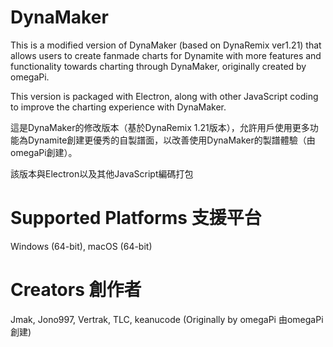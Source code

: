 # DynaMaker

This is a modified version of DynaMaker (based on DynaRemix ver1.21) that allows users to create fanmade charts for Dynamite with more features and functionality towards charting through DynaMaker, originally created by omegaPi. 

This version is packaged with Electron, along with other JavaScript coding to improve the charting experience with DynaMaker.

這是DynaMaker的修改版本（基於DynaRemix 1.21版本），允許用戶使用更多功能為Dynamite創建更優秀的自製譜面，以改善使用DynaMaker的製譜體驗（由omegaPi創建）。

該版本與Electron以及其他JavaScript編碼打包

# Supported Platforms 支援平台
Windows (64-bit), macOS (64-bit)

# Creators 創作者
Jmak, Jono997, Vertrak, TLC, keanucode
(Originally by omegaPi 由omegaPi創建) 
